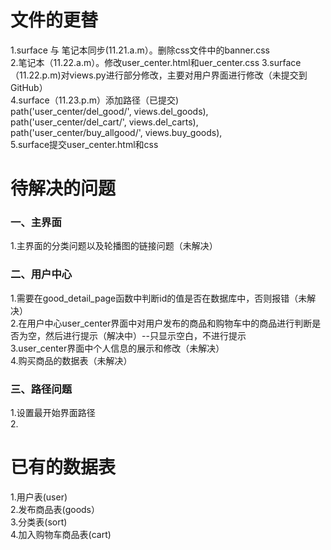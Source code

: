 # 文件的更替
1.surface 与 笔记本同步(11.21.a.m）。删除css文件中的banner.css <br>
2.笔记本（11.22.a.m）。修改user_center.html和uer_center.css
3.surface（11.22.p.m)对views.py进行部分修改，主要对用户界面进行修改（未提交到GitHub）<br>
4.surface（11.23.p.m）添加路径（已提交)    
    path('user_center/del_good/', views.del_goods),<br>
    path('user_center/del_cart/', views.del_carts),<br>
    path('user_center/buy_allgood/', views.buy_goods),<br>
5.surface提交user_center.html和css <br>

# 待解决的问题

### 一、主界面
1.主界面的分类问题以及轮播图的链接问题（未解决）<br>

### 二、用户中心
1.需要在good_detail_page函数中判断id的值是否在数据库中，否则报错（未解决）<br>
2.在用户中心user_center界面中对用户发布的商品和购物车中的商品进行判断是否为空，然后进行提示（解决中）--只显示空白，不进行提示<br>
3.user_center界面中个人信息的展示和修改（未解决）<br>
4.购买商品的数据表（未解决）<br>

### 三、路径问题
1.设置最开始界面路径  
2.

# 已有的数据表
1.用户表(user)<br>
2.发布商品表(goods）<br>
3.分类表(sort)<br>
4.加入购物车商品表(cart)<br>
